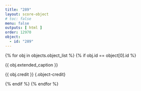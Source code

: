 ```yaml
---
title: "289"
layout: score-object
# toc: false
menu: false
outputs: [ html ]
order: 12970
object:
  - id: "289"
---
```


{% for obj in objects.object_list %}
{% if obj.id == object[0].id %}

{{ obj.extended_caption }}

{{ obj.credit }} {.object-credit}

{% endif %}
{% endfor %}
